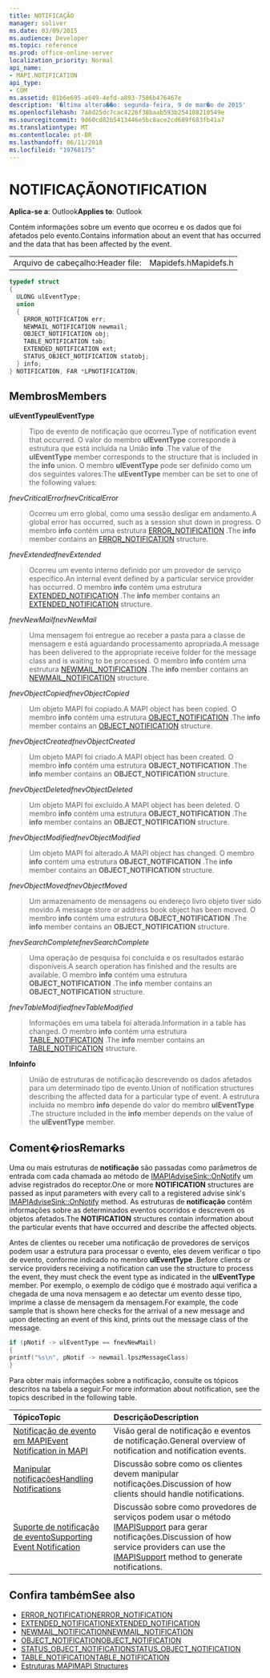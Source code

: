 ```yaml
---
title: NOTIFICAÇÃO
manager: soliver
ms.date: 03/09/2015
ms.audience: Developer
ms.topic: reference
ms.prod: office-online-server
localization_priority: Normal
api_name:
- MAPI.NOTIFICATION
api_type:
- COM
ms.assetid: 01b6e695-a649-4efd-a893-7586b476467e
description: '�ltima altera��o: segunda-feira, 9 de mar�o de 2015'
ms.openlocfilehash: 7a8d25dc7cac4226f38baab593b254108210549e
ms.sourcegitcommit: 9d60cd82b5413446e5bc8ace2cd689f683fb41a7
ms.translationtype: MT
ms.contentlocale: pt-BR
ms.lasthandoff: 06/11/2018
ms.locfileid: "19768175"
---
```

# <a name="notification"></a><span data-ttu-id="97cce-103">NOTIFICAÇÃO</span><span class="sxs-lookup"><span data-stu-id="97cce-103">NOTIFICATION</span></span>
 
<span data-ttu-id="97cce-104">**Aplica-se a**: Outlook</span><span class="sxs-lookup"><span data-stu-id="97cce-104">**Applies to**: Outlook</span></span> 
  
<span data-ttu-id="97cce-105">Contém informações sobre um evento que ocorreu e os dados que foi afetados pelo evento.</span><span class="sxs-lookup"><span data-stu-id="97cce-105">Contains information about an event that has occurred and the data that has been affected by the event.</span></span>
  
|||
|:-----|:-----|
|<span data-ttu-id="97cce-106">Arquivo de cabeçalho:</span><span class="sxs-lookup"><span data-stu-id="97cce-106">Header file:</span></span>  <br/> |<span data-ttu-id="97cce-107">Mapidefs.h</span><span class="sxs-lookup"><span data-stu-id="97cce-107">Mapidefs.h</span></span>  <br/> |
   
```cpp
typedef struct
{
  ULONG ulEventType;
  union
  {
    ERROR_NOTIFICATION err;
    NEWMAIL_NOTIFICATION newmail;
    OBJECT_NOTIFICATION obj;
    TABLE_NOTIFICATION tab;
    EXTENDED_NOTIFICATION ext;
    STATUS_OBJECT_NOTIFICATION statobj;
  } info;
} NOTIFICATION, FAR *LPNOTIFICATION;

```

## <a name="members"></a><span data-ttu-id="97cce-108">Membros</span><span class="sxs-lookup"><span data-stu-id="97cce-108">Members</span></span>

<span data-ttu-id="97cce-109">**ulEventType**</span><span class="sxs-lookup"><span data-stu-id="97cce-109">**ulEventType**</span></span>
  
> <span data-ttu-id="97cce-110">Tipo de evento de notificação que ocorreu.</span><span class="sxs-lookup"><span data-stu-id="97cce-110">Type of notification event that occurred.</span></span> <span data-ttu-id="97cce-111">O valor do membro **ulEventType** corresponde à estrutura que está incluída na União **info** .</span><span class="sxs-lookup"><span data-stu-id="97cce-111">The value of the **ulEventType** member corresponds to the structure that is included in the **info** union.</span></span> <span data-ttu-id="97cce-112">O membro **ulEventType** pode ser definido como um dos seguintes valores:</span><span class="sxs-lookup"><span data-stu-id="97cce-112">The **ulEventType** member can be set to one of the following values:</span></span> 
    
 <span data-ttu-id="97cce-113">_fnevCriticalError_</span><span class="sxs-lookup"><span data-stu-id="97cce-113">_fnevCriticalError_</span></span>
  
> <span data-ttu-id="97cce-114">Ocorreu um erro global, como uma sessão desligar em andamento.</span><span class="sxs-lookup"><span data-stu-id="97cce-114">A global error has occurred, such as a session shut down in progress.</span></span> <span data-ttu-id="97cce-115">O membro **info** contém uma estrutura [ERROR_NOTIFICATION](error_notification.md) .</span><span class="sxs-lookup"><span data-stu-id="97cce-115">The **info** member contains an [ERROR_NOTIFICATION](error_notification.md) structure.</span></span> 
    
 <span data-ttu-id="97cce-116">_fnevExtended_</span><span class="sxs-lookup"><span data-stu-id="97cce-116">_fnevExtended_</span></span>
  
> <span data-ttu-id="97cce-117">Ocorreu um evento interno definido por um provedor de serviço específico.</span><span class="sxs-lookup"><span data-stu-id="97cce-117">An internal event defined by a particular service provider has occurred.</span></span> <span data-ttu-id="97cce-118">O membro **info** contém uma estrutura [EXTENDED_NOTIFICATION](extended_notification.md) .</span><span class="sxs-lookup"><span data-stu-id="97cce-118">The **info** member contains an [EXTENDED_NOTIFICATION](extended_notification.md) structure.</span></span> 
    
 <span data-ttu-id="97cce-119">_fnevNewMail_</span><span class="sxs-lookup"><span data-stu-id="97cce-119">_fnevNewMail_</span></span>
  
> <span data-ttu-id="97cce-120">Uma mensagem foi entregue ao receber a pasta para a classe de mensagem e está aguardando processamento apropriada.</span><span class="sxs-lookup"><span data-stu-id="97cce-120">A message has been delivered to the appropriate receive folder for the message class and is waiting to be processed.</span></span> <span data-ttu-id="97cce-121">O membro **info** contém uma estrutura [NEWMAIL_NOTIFICATION](newmail_notification.md) .</span><span class="sxs-lookup"><span data-stu-id="97cce-121">The **info** member contains an [NEWMAIL_NOTIFICATION](newmail_notification.md) structure.</span></span> 
    
 <span data-ttu-id="97cce-122">_fnevObjectCopied_</span><span class="sxs-lookup"><span data-stu-id="97cce-122">_fnevObjectCopied_</span></span>
  
> <span data-ttu-id="97cce-123">Um objeto MAPI foi copiado.</span><span class="sxs-lookup"><span data-stu-id="97cce-123">A MAPI object has been copied.</span></span> <span data-ttu-id="97cce-124">O membro **info** contém uma estrutura [OBJECT_NOTIFICATION](object_notification.md) .</span><span class="sxs-lookup"><span data-stu-id="97cce-124">The **info** member contains an [OBJECT_NOTIFICATION](object_notification.md) structure.</span></span> 
    
 <span data-ttu-id="97cce-125">_fnevObjectCreated_</span><span class="sxs-lookup"><span data-stu-id="97cce-125">_fnevObjectCreated_</span></span>
  
> <span data-ttu-id="97cce-126">Um objeto MAPI foi criado.</span><span class="sxs-lookup"><span data-stu-id="97cce-126">A MAPI object has been created.</span></span> <span data-ttu-id="97cce-127">O membro **info** contém uma estrutura **OBJECT_NOTIFICATION** .</span><span class="sxs-lookup"><span data-stu-id="97cce-127">The **info** member contains an **OBJECT_NOTIFICATION** structure.</span></span> 
    
 <span data-ttu-id="97cce-128">_fnevObjectDeleted_</span><span class="sxs-lookup"><span data-stu-id="97cce-128">_fnevObjectDeleted_</span></span>
  
> <span data-ttu-id="97cce-129">Um objeto MAPI foi excluído.</span><span class="sxs-lookup"><span data-stu-id="97cce-129">A MAPI object has been deleted.</span></span> <span data-ttu-id="97cce-130">O membro **info** contém uma estrutura **OBJECT_NOTIFICATION** .</span><span class="sxs-lookup"><span data-stu-id="97cce-130">The **info** member contains an **OBJECT_NOTIFICATION** structure.</span></span> 
    
 <span data-ttu-id="97cce-131">_fnevObjectModified_</span><span class="sxs-lookup"><span data-stu-id="97cce-131">_fnevObjectModified_</span></span>
  
> <span data-ttu-id="97cce-132">Um objeto MAPI foi alterado.</span><span class="sxs-lookup"><span data-stu-id="97cce-132">A MAPI object has changed.</span></span> <span data-ttu-id="97cce-133">O membro **info** contém uma estrutura **OBJECT_NOTIFICATION** .</span><span class="sxs-lookup"><span data-stu-id="97cce-133">The **info** member contains an **OBJECT_NOTIFICATION** structure.</span></span> 
    
 <span data-ttu-id="97cce-134">_fnevObjectMoved_</span><span class="sxs-lookup"><span data-stu-id="97cce-134">_fnevObjectMoved_</span></span>
  
> <span data-ttu-id="97cce-135">Um armazenamento de mensagens ou endereço livro objeto tiver sido movido.</span><span class="sxs-lookup"><span data-stu-id="97cce-135">A message store or address book object has been moved.</span></span> <span data-ttu-id="97cce-136">O membro **info** contém uma estrutura **OBJECT_NOTIFICATION** .</span><span class="sxs-lookup"><span data-stu-id="97cce-136">The **info** member contains an **OBJECT_NOTIFICATION** structure.</span></span> 
    
 <span data-ttu-id="97cce-137">_fnevSearchComplete_</span><span class="sxs-lookup"><span data-stu-id="97cce-137">_fnevSearchComplete_</span></span>
  
> <span data-ttu-id="97cce-138">Uma operação de pesquisa foi concluída e os resultados estarão disponíveis.</span><span class="sxs-lookup"><span data-stu-id="97cce-138">A search operation has finished and the results are available.</span></span> <span data-ttu-id="97cce-139">O membro **info** contém uma estrutura **OBJECT_NOTIFICATION** .</span><span class="sxs-lookup"><span data-stu-id="97cce-139">The **info** member contains an **OBJECT_NOTIFICATION** structure.</span></span> 
    
 <span data-ttu-id="97cce-140">_fnevTableModified_</span><span class="sxs-lookup"><span data-stu-id="97cce-140">_fnevTableModified_</span></span>
  
> <span data-ttu-id="97cce-141">Informações em uma tabela foi alterada.</span><span class="sxs-lookup"><span data-stu-id="97cce-141">Information in a table has changed.</span></span> <span data-ttu-id="97cce-142">O membro **info** contém uma estrutura [TABLE_NOTIFICATION](table_notification.md) .</span><span class="sxs-lookup"><span data-stu-id="97cce-142">The **info** member contains an [TABLE_NOTIFICATION](table_notification.md) structure.</span></span> 
    
<span data-ttu-id="97cce-143">**Info**</span><span class="sxs-lookup"><span data-stu-id="97cce-143">**info**</span></span>
  
> <span data-ttu-id="97cce-144">União de estruturas de notificação descrevendo os dados afetados para um determinado tipo de evento.</span><span class="sxs-lookup"><span data-stu-id="97cce-144">Union of notification structures describing the affected data for a particular type of event.</span></span> <span data-ttu-id="97cce-145">A estrutura incluída no membro **info** depende do valor do membro **ulEventType** .</span><span class="sxs-lookup"><span data-stu-id="97cce-145">The structure included in the **info** member depends on the value of the **ulEventType** member.</span></span> 
    
## <a name="remarks"></a><span data-ttu-id="97cce-146">Coment�rios</span><span class="sxs-lookup"><span data-stu-id="97cce-146">Remarks</span></span>

<span data-ttu-id="97cce-147">Uma ou mais estruturas de **notificação** são passadas como parâmetros de entrada com cada chamada ao método de [IMAPIAdviseSink::OnNotify](imapiadvisesink-onnotify.md) um advise registrados do receptor.</span><span class="sxs-lookup"><span data-stu-id="97cce-147">One or more **NOTIFICATION** structures are passed as input parameters with every call to a registered advise sink's [IMAPIAdviseSink::OnNotify](imapiadvisesink-onnotify.md) method.</span></span> <span data-ttu-id="97cce-148">As estruturas de **notificação** contêm informações sobre as determinados eventos ocorridos e descrevem os objetos afetados.</span><span class="sxs-lookup"><span data-stu-id="97cce-148">The **NOTIFICATION** structures contain information about the particular events that have occurred and describe the affected objects.</span></span> 
  
<span data-ttu-id="97cce-149">Antes de clientes ou receber uma notificação de provedores de serviços podem usar a estrutura para processar o evento, eles devem verificar o tipo de evento, conforme indicado no membro **ulEventType** .</span><span class="sxs-lookup"><span data-stu-id="97cce-149">Before clients or service providers receiving a notification can use the structure to process the event, they must check the event type as indicated in the **ulEventType** member.</span></span> <span data-ttu-id="97cce-150">Por exemplo, o exemplo de código que é mostrado aqui verifica a chegada de uma nova mensagem e ao detectar um evento desse tipo, imprime a classe de mensagem da mensagem.</span><span class="sxs-lookup"><span data-stu-id="97cce-150">For example, the code sample that is shown here checks for the arrival of a new message and upon detecting an event of this kind, prints out the message class of the message.</span></span> 
  
```cpp
if (pNotif -> ulEventType == fnevNewMail)
{
printf("%s\n", pNotif -> newmail.lpszMessageClass)
}

```

<span data-ttu-id="97cce-151">Para obter mais informações sobre a notificação, consulte os tópicos descritos na tabela a seguir.</span><span class="sxs-lookup"><span data-stu-id="97cce-151">For more information about notification, see the topics described in the following table.</span></span>
  
|<span data-ttu-id="97cce-152">**Tópico**</span><span class="sxs-lookup"><span data-stu-id="97cce-152">**Topic**</span></span>|<span data-ttu-id="97cce-153">**Descrição**</span><span class="sxs-lookup"><span data-stu-id="97cce-153">**Description**</span></span>|
|:-----|:-----|
|[<span data-ttu-id="97cce-154">Notificação de evento em MAPI</span><span class="sxs-lookup"><span data-stu-id="97cce-154">Event Notification in MAPI</span></span>](event-notification-in-mapi.md) <br/> |<span data-ttu-id="97cce-155">Visão geral de notificação e eventos de notificação.</span><span class="sxs-lookup"><span data-stu-id="97cce-155">General overview of notification and notification events.</span></span>  <br/> |
|[<span data-ttu-id="97cce-156">Manipular notificações</span><span class="sxs-lookup"><span data-stu-id="97cce-156">Handling Notifications</span></span>](handling-notifications.md) <br/> |<span data-ttu-id="97cce-157">Discussão sobre como os clientes devem manipular notificações.</span><span class="sxs-lookup"><span data-stu-id="97cce-157">Discussion of how clients should handle notifications.</span></span>  <br/> |
|[<span data-ttu-id="97cce-158">Suporte de notificação de evento</span><span class="sxs-lookup"><span data-stu-id="97cce-158">Supporting Event Notification</span></span>](supporting-event-notification.md) <br/> |<span data-ttu-id="97cce-159">Discussão sobre como provedores de serviços podem usar o método [IMAPISupport](imapisupportiunknown.md) para gerar notificações.</span><span class="sxs-lookup"><span data-stu-id="97cce-159">Discussion of how service providers can use the [IMAPISupport](imapisupportiunknown.md) method to generate notifications.</span></span>  <br/> |
   
## <a name="see-also"></a><span data-ttu-id="97cce-160">Confira também</span><span class="sxs-lookup"><span data-stu-id="97cce-160">See also</span></span>


- [<span data-ttu-id="97cce-161">ERROR_NOTIFICATION</span><span class="sxs-lookup"><span data-stu-id="97cce-161">ERROR_NOTIFICATION</span></span>](error_notification.md)  
- [<span data-ttu-id="97cce-162">EXTENDED_NOTIFICATION</span><span class="sxs-lookup"><span data-stu-id="97cce-162">EXTENDED_NOTIFICATION</span></span>](extended_notification.md)  
- [<span data-ttu-id="97cce-163">NEWMAIL_NOTIFICATION</span><span class="sxs-lookup"><span data-stu-id="97cce-163">NEWMAIL_NOTIFICATION</span></span>](newmail_notification.md)  
- [<span data-ttu-id="97cce-164">OBJECT_NOTIFICATION</span><span class="sxs-lookup"><span data-stu-id="97cce-164">OBJECT_NOTIFICATION</span></span>](object_notification.md)  
- [<span data-ttu-id="97cce-165">STATUS_OBJECT_NOTIFICATION</span><span class="sxs-lookup"><span data-stu-id="97cce-165">STATUS_OBJECT_NOTIFICATION</span></span>](status_object_notification.md)  
- [<span data-ttu-id="97cce-166">TABLE_NOTIFICATION</span><span class="sxs-lookup"><span data-stu-id="97cce-166">TABLE_NOTIFICATION</span></span>](table_notification.md)
- [<span data-ttu-id="97cce-167">Estruturas MAPI</span><span class="sxs-lookup"><span data-stu-id="97cce-167">MAPI Structures</span></span>](mapi-structures.md)

